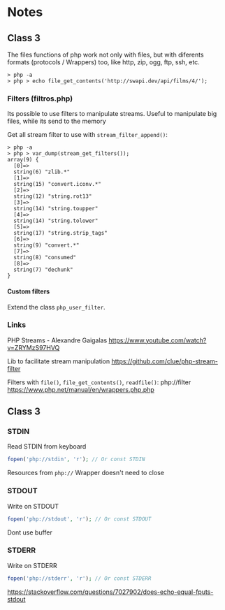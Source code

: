 
# Notes

## Class 3
The files functions of php work not only with files, but with diferents formats (protocols / Wrappers) too, like http, zip, ogg, ftp, ssh, etc.
```
> php -a
> php > echo file_get_contents('http://swapi.dev/api/films/4/');
```

### Filters (filtros.php)
Its possible to use filters to manipulate streams.
Useful to manipulate big files, while its send to the memory

Get all stream filter to use with `stream_filter_append()`:
```
> php -a
> php > var_dump(stream_get_filters());
array(9) {
  [0]=>
  string(6) "zlib.*"
  [1]=>
  string(15) "convert.iconv.*"
  [2]=>
  string(12) "string.rot13"
  [3]=>
  string(14) "string.toupper"
  [4]=>
  string(14) "string.tolower"
  [5]=>
  string(17) "string.strip_tags"
  [6]=>
  string(9) "convert.*"
  [7]=>
  string(8) "consumed"
  [8]=>
  string(7) "dechunk"
}
```

#### Custom filters
Extend the class `php_user_filter`.

### Links
PHP Streams - Alexandre Gaigalas
https://www.youtube.com/watch?v=ZRYMzS97HVQ

Lib to facilitate stream manipulation
https://github.com/clue/php-stream-filter

Filters with `file()`, `file_get_contents()`, `readfile()`:
php://filter
https://www.php.net/manual/en/wrappers.php.php

## Class 3
### STDIN
Read STDIN from keyboard
```php
fopen('php://stdin', 'r'); // Or const STDIN
```
Resources from `php://` Wrapper doesn't need to close

### STDOUT
Write on STDOUT
```php
fopen('php://stdout', 'r'); // Or const STDOUT
```
Dont use buffer

### STDERR
Write on STDERR
```php
fopen('php://stderr', 'r'); // Or const STDERR
```

https://stackoverflow.com/questions/7027902/does-echo-equal-fputs-stdout